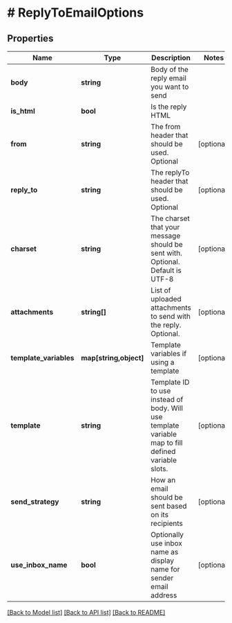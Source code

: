 # # ReplyToEmailOptions

## Properties

Name | Type | Description | Notes
------------ | ------------- | ------------- | -------------
**body** | **string** | Body of the reply email you want to send | 
**is_html** | **bool** | Is the reply HTML | 
**from** | **string** | The from header that should be used. Optional | [optional] 
**reply_to** | **string** | The replyTo header that should be used. Optional | [optional] 
**charset** | **string** | The charset that your message should be sent with. Optional. Default is UTF-8 | [optional] 
**attachments** | **string[]** | List of uploaded attachments to send with the reply. Optional. | [optional] 
**template_variables** | **map[string,object]** | Template variables if using a template | [optional] 
**template** | **string** | Template ID to use instead of body. Will use template variable map to fill defined variable slots. | [optional] 
**send_strategy** | **string** | How an email should be sent based on its recipients | [optional] 
**use_inbox_name** | **bool** | Optionally use inbox name as display name for sender email address | [optional] 

[[Back to Model list]](../../README#documentation-for-models) [[Back to API list]](../../README#documentation-for-api-endpoints) [[Back to README]](../../README)


